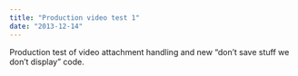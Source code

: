 ```yaml
---
title: "Production video test 1"
date: "2013-12-14"
---
```


<div class="content">
<p>Production test of video attachment handling and new “don’t save stuff we
don’t display” code.</p>
</div>
